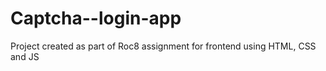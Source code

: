 

# Captcha--login-app
Project created as part of Roc8 assignment for frontend using HTML, CSS and JS
